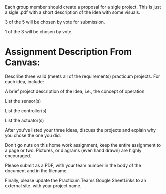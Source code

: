 Each group member should create a proposal for a sigle project. This is just a sigle .pdf with a short description of the idea with some visuals. 

3 of the 5 will be chosen by vote for submission.

1 of the 3 will be chosen by vote.


Assignment Description From Canvas:
=================================================================================================
Describe three valid (meets all of the requirements) practicum projects. For each idea, include:

A brief project description of the idea; i.e., the concept of operation

List the sensor(s)

List the controller(s)

List the actuator(s)

After you've listed your three ideas, discuss the projects and explain why you chose the one you did. 

Don't go nuts on this home work assignment, keep the entire assignment to a page or two. Pictures, or diagrams (even hand drawn) are highly encouraged.

Please submit as a PDF, with your team number in the body of the document and in the filename.

Finally, please update the Practicum Teams Google SheetLinks to an external site. with your project name.

